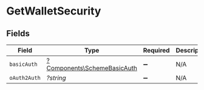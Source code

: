# GetWalletSecurity


## Fields

| Field                                                                     | Type                                                                      | Required                                                                  | Description                                                               |
| ------------------------------------------------------------------------- | ------------------------------------------------------------------------- | ------------------------------------------------------------------------- | ------------------------------------------------------------------------- |
| `basicAuth`                                                               | [?Components\SchemeBasicAuth](../../Models/Components/SchemeBasicAuth.md) | :heavy_minus_sign:                                                        | N/A                                                                       |
| `oAuth2Auth`                                                              | *?string*                                                                 | :heavy_minus_sign:                                                        | N/A                                                                       |